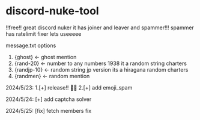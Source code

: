 # discord-nuke-tool
!!free!! great discord nuker it has joiner and leaver and spammer!!! spammer has ratelimit fixer lets useeeee

message.txt options
1. {ghost} <- ghost mention
2. {rand-20} <- number to any numbers 1938 it a random string charters
3. {randjp-10} <- random string jp version its a hiragana random charters
4. {randmen} <- random mention

2024/5/23:
1.[+] release!! 🎉🥳
2.[+] add emoji_spam

2024/5/24:
[+] add captcha solver

2024/5/25:
[fix] fetch members fix
